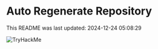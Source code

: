 # Auto Regenerate Repository

This README was last updated: 2024-12-24 05:08:29

 ![TryHackMe](https://tryhackme.com/badge/533634)